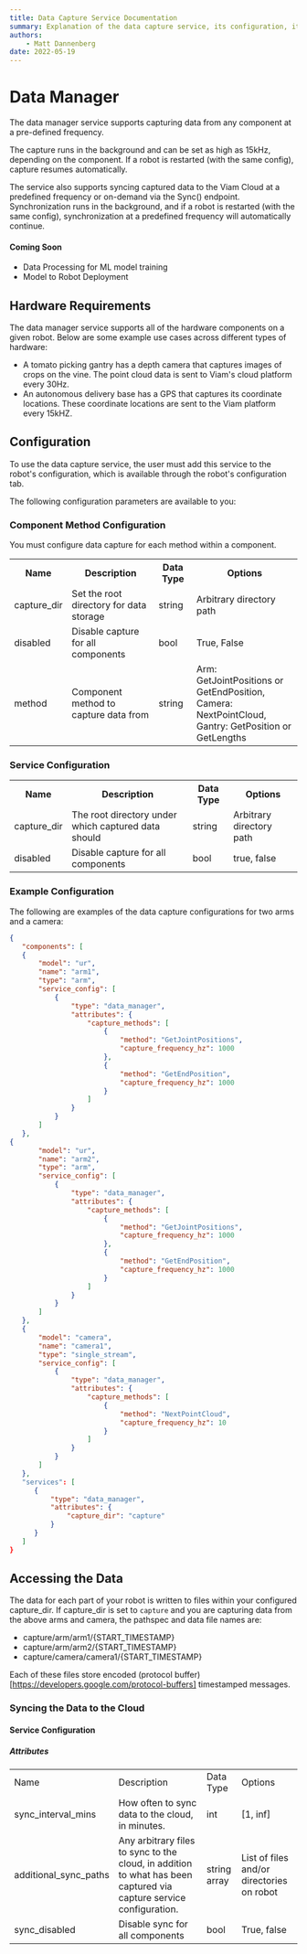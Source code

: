 ```yaml
---
title: Data Capture Service Documentation
summary: Explanation of the data capture service, its configuration, its functionality, and its interfaces.
authors:
    - Matt Dannenberg
date: 2022-05-19
---
```

# Data Manager 
The data manager service supports capturing data from any component at a pre-defined frequency.

The capture runs in the background and can be set as high as 15kHz, depending on the component.
If a robot is restarted (with the same config), capture resumes automatically.

The service also supports syncing captured data to the Viam Cloud at a predefined frequency or on-demand via the Sync() endpoint. Synchronization runs in the background, and if a robot is restarted (with the same config), synchronization at a predefined frequency will automatically continue. 


#### Coming Soon
- Data Processing for ML model training
- Model to Robot Deployment


## Hardware Requirements
The data manager service supports all of the hardware components on a given robot.
Below are some example use cases across different types of hardware: 

- A tomato picking gantry has a depth camera that captures images of crops on the vine.
The point cloud data is sent to Viam's cloud platform every 30Hz.
- An autonomous delivery base has a GPS that captures its coordinate locations.
These coordinate locations are sent to the Viam platform every 15kHZ.

## Configuration

To use the data capture service, the user must add this service to the robot's configuration, which is available through the robot's configuration tab.

The following configuration parameters are available to you: 

### Component Method Configuration

You must configure data capture for each method within a component.

<table>
    <tr>
        <th>Name</th>
        <th>Description</th>
        <th>Data Type</th>
        <th>Options</th>
    </tr>
    <tr>
        <td>capture_dir</td>
        <td>Set the root directory for data storage</td>
        <td>string</td>
        <td>Arbitrary directory path</td>
    </tr>
    <tr>
        <td>disabled</td>
        <td>Disable capture for all components</td>
        <td>bool</td>
        <td>True, False</td>
    </tr>
    <tr>
        <td>method</td>
        <td>Component method to capture data from</td>
        <td>string</td>
        <td>Arm: GetJointPositions or GetEndPosition, <br>Camera: NextPointCloud, <br>Gantry: GetPosition or GetLengths</td>
    </tr>
</table>

### Service Configuration 
<table>
    <tr>
        <th>Name</th>
        <th>Description</th>
        <th>Data Type</th>
        <th>Options</th>
    </tr>
    <tr>
        <td>capture_dir</td>
        <td>The root directory under which captured data should</td>
        <td>string</td>
        <td>Arbitrary directory path</td>
    </tr>
    <tr>
        <td>disabled</td>
        <td>Disable capture for all components</td>
        <td>bool</td>
        <td>true, false</td>
    </tr>
</table>

### Example Configuration

The following are examples of the data capture configurations for two arms and a camera:

````JSON
{
   "components": [
   {
       "model": "ur",
       "name": "arm1",
       "type": "arm",
       "service_config": [
           {
               "type": "data_manager",
               "attributes": {
                   "capture_methods": [
                       {
                           "method": "GetJointPositions",
                           "capture_frequency_hz": 1000
                       },
                       {
                           "method": "GetEndPosition",
                           "capture_frequency_hz": 1000
                       }
                   ]
               }
           }
       ]
   },
{
       "model": "ur",
       "name": "arm2",
       "type": "arm",
       "service_config": [
           {
               "type": "data_manager",
               "attributes": {
                   "capture_methods": [
                       {
                           "method": "GetJointPositions",
                           "capture_frequency_hz": 1000
                       },
                       {
                           "method": "GetEndPosition",
                           "capture_frequency_hz": 1000
                       }
                   ]
               }
           }
       ]
   },
   {
       "model": "camera",
       "name": "camera1",
       "type": "single_stream",
       "service_config": [
           {
               "type": "data_manager",
               "attributes": {
                   "capture_methods": [
                       {
                           "method": "NextPointCloud",
                           "capture_frequency_hz": 10
                       }
                   ]
               }
           }
       ]
   },
   "services": [
      {
          "type": "data_manager",
          "attributes": {
              "capture_dir": "capture"
          }
      }
   ]
}

````

## Accessing the Data
The data for each part of your robot is written to files within your configured capture_dir. If capture_dir is set to `capture` and you are capturing data from the above arms and camera, the pathspec and data file names are: 

* capture/arm/arm1/{START_TIMESTAMP}
* capture/arm/arm2/{START_TIMESTAMP}
* capture/camera/camera1/{START_TIMESTAMP}

Each of these files store encoded (protocol buffer)[https://developers.google.com/protocol-buffers] timestamped messages.

### Syncing the Data to the Cloud

#### Service Configuration

##### Attributes

<table>
    <tr>
        <td>Name</td>
        <td>Description</td>
        <td>Data Type</td>
        <td>Options</td>
    </tr>
    <tr>
        <td>sync_interval_mins</td>
        <td>How often to sync data to the cloud, in minutes.</td>
        <td>int</td>
        <td>[1, inf]</td>
    </tr>
    <tr>
        <td>additional_sync_paths</td>
        <td>Any arbitrary files to sync to the cloud, in addition to what has been captured via capture service configuration.</td>
        <td>string array</td>
        <td>List of files and/or directories on robot</td>
    </tr>
    <tr>
        <td>sync_disabled</td>
        <td>Disable sync for all components</td>
        <td>bool</td>
        <td>True, false</td>
    </tr>
</table>